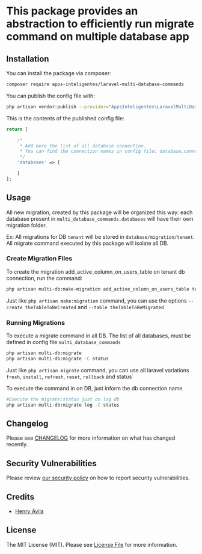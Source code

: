 # This package provides an abstraction to efficiently run migrate command on multiple database app


## Installation

You can install the package via composer:

```bash
composer require apps-inteligentes/laravel-multi-database-commands
```

You can publish the config file with:
```bash
php artisan vendor:publish --provider="AppsInteligentes\LaravelMultiDatabaseCommands\LaravelMultiDatabaseCommandsServiceProvider" --tag="laravel_multi_database_commands-config"
```

This is the contents of the published config file:

```php
return [

    /*
     * Add here the list of all database connection.
     * You can find the connection names in config file: database.connections
     */
    'databases' => [

    ]
];
```

## Usage

All new migration, created by this package will be organized this way:
each database present in `multi_database_commands.databases` will have their own migration folder.

Ex: All migrations for DB `tenant` will be stored in `database/migration/tenant`. 
All migrate command executed by this package will isolate all DB.

### Create Migration Files
To create the migration add_active_column_on_users_table on tenant db connection, run the command:
```bash
php artisan multi-db:make-migration add_active_column_on_users_table tenant
```
Just like `php artisan make:migration` command, you can use the options `--create theTableToBeCreated` and `--table theTableToBeMigrated`


### Running Migrations
To execute a migrate command in all DB. The list of all databases, must be defined in config file `multi_database_commands`
```bash
php artisan multi-db:migrate
php artisan multi-db:migrate -C status
```
Just like `php artisan migrate` command, you can use all laravel variations `fresh`, `install`, `refresh`, `reset`, `rollback` and status`


To execute the command in on DB, just inform the db connection name
```bash
#Execute the migrate:status just on log db
php artisan multi-db:migrate log -C status
```

## Changelog

Please see [CHANGELOG](CHANGELOG.md) for more information on what has changed recently.

## Security Vulnerabilities

Please review [our security policy](../../security/policy) on how to report security vulnerabilities.

## Credits

- [Henry Ávila](https://github.com/henryavila)

## License

The MIT License (MIT). Please see [License File](LICENSE.md) for more information.
